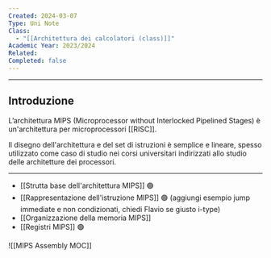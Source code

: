```yaml
---
Created: 2024-03-07
Type: Uni Note
Class:
  - "[[Architettura dei calcolatori (class)]]"
Academic Year: 2023/2024
Related: 
Completed: false
---
```

---
## Introduzione

L’architettura MIPS (Microprocessor without Interlocked Pipelined Stages) è un'architettura per microprocessori [[RISC]]. 

Il disegno dell'architettura e del set di istruzioni è semplice e lineare, spesso utilizzato come caso di studio nei corsi universitari indirizzati allo studio delle architetture dei processori.

---

- [[Strutta base dell'architettura MIPS]] 🟢
- [[Rappresentazione dell'istruzione MIPS]] 🟢 (aggiungi esempio jump immediate e non condizionati, chiedi Flavio se giusto i-type)
- [[Organizzazione della memoria MIPS]]
- [[Registri MIPS]] 🟢

![[MIPS Assembly MOC]]


